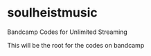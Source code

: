 # soulheistmusic
Bandcamp Codes for Unlimited Streaming

This will be the root for the codes on bandcamp
